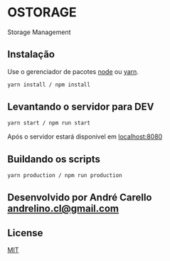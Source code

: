 # OSTORAGE

Storage Management


## Instalação

Use o gerenciador de pacotes [node](https://nodejs.org/en/) ou [yarn](https://yarnpkg.com/).

```bash
yarn install / npm install
```

## Levantando o servidor para DEV

```bash
yarn start / npm run start
```
Após o servidor estará disponivel em [localhost:8080](http://localhost:8080/)

## Buildando os scripts

```bash
yarn production / npm run production
```

## Desenvolvido por André Carello <andrelino.cl@gmail.com>


## License
[MIT](https://choosealicense.com/licenses/mit/)